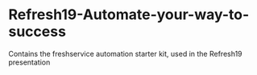 # Refresh19-Automate-your-way-to-success
Contains the freshservice automation starter kit, used in the Refresh19 presentation
